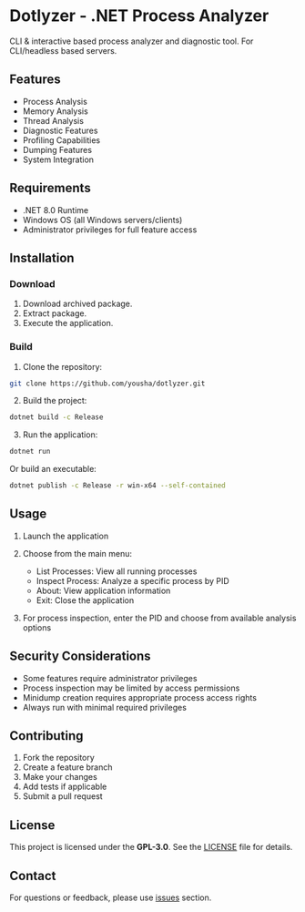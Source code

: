 # Dotlyzer - .NET Process Analyzer

CLI & interactive based process analyzer and diagnostic tool. For CLI/headless based servers.

## Features

- Process Analysis
- Memory Analysis
- Thread Analysis
- Diagnostic Features
- Profiling Capabilities
- Dumping Features
- System Integration

## Requirements

- .NET 8.0 Runtime
- Windows OS (all Windows servers/clients)
- Administrator privileges for full feature access

## Installation

### Download

1. Download archived package.
2. Extract package.
3. Execute the application.

### Build

1. Clone the repository:

```bash
git clone https://github.com/yousha/dotlyzer.git
```

2. Build the project:

```bash
dotnet build -c Release
```

3. Run the application:

```bash
dotnet run
```

Or build an executable:

```bash
dotnet publish -c Release -r win-x64 --self-contained
```

## Usage

1. Launch the application
2. Choose from the main menu:
   - List Processes: View all running processes
   - Inspect Process: Analyze a specific process by PID
   - About: View application information
   - Exit: Close the application

3. For process inspection, enter the PID and choose from available analysis options

## Security Considerations

- Some features require administrator privileges
- Process inspection may be limited by access permissions
- Minidump creation requires appropriate process access rights
- Always run with minimal required privileges

## Contributing

1. Fork the repository
2. Create a feature branch
3. Make your changes
4. Add tests if applicable
5. Submit a pull request

## License

This project is licensed under the **GPL-3.0**. See the [LICENSE](LICENSE) file for details.

## Contact

For questions or feedback, please use [issues](https://github.com/yousha/dotlyzer/issues) section.
